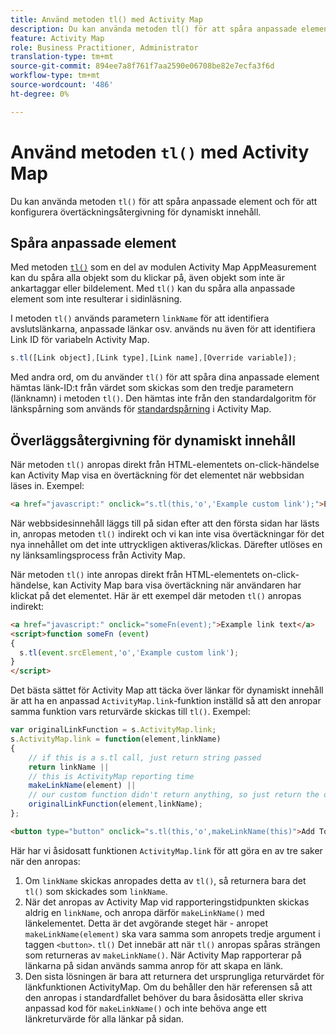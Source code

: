 ```yaml
---
title: Använd metoden tl() med Activity Map
description: Du kan använda metoden tl() för att spåra anpassade element och för att konfigurera övertäckningsåtergivning för dynamiskt innehåll.
feature: Activity Map
role: Business Practitioner, Administrator
translation-type: tm+mt
source-git-commit: 894ee7a8f761f7aa2590e06708be82e7ecfa3f6d
workflow-type: tm+mt
source-wordcount: '486'
ht-degree: 0%

---
```



# Använd metoden `tl()` med Activity Map

Du kan använda metoden `tl()` för att spåra anpassade element och för att konfigurera övertäckningsåtergivning för dynamiskt innehåll.

## Spåra anpassade element

Med metoden [`tl()`](/help/implement/vars/functions/tl-method.md) som en del av modulen Activity Map AppMeasurement kan du spåra alla objekt som du klickar på, även objekt som inte är ankartaggar eller bildelement. Med `tl()` kan du spåra alla anpassade element som inte resulterar i sidinläsning.

I metoden `tl()` används parametern `linkName` för att identifiera avslutslänkarna, anpassade länkar osv. används nu även för att identifiera Link ID för variabeln Activity Map.

```js
s.tl([Link object],[Link type],[Link name],[Override variable]);
```

Med andra ord, om du använder `tl()` för att spåra dina anpassade element hämtas länk-ID:t från värdet som skickas som den tredje parametern (länknamn) i metoden `tl()`. Den hämtas inte från den standardalgoritm för länkspårning som används för [standardspårning](activitymap-link-tracking-methodology.md) i Activity Map.

## Överläggsåtergivning för dynamiskt innehåll

När metoden `tl()` anropas direkt från HTML-elementets on-click-händelse kan Activity Map visa en övertäckning för det elementet när webbsidan läses in. Exempel:

```html
<a href="javascript:" onclick="s.tl(this,'o','Example custom link');">Example link text</a>
```

När webbsidesinnehåll läggs till på sidan efter att den första sidan har lästs in, anropas metoden `tl()` indirekt och vi kan inte visa övertäckningar för det nya innehållet om det inte uttryckligen aktiveras/klickas. Därefter utlöses en ny länksamlingsprocess från Activity Map.

När metoden `tl()` inte anropas direkt från HTML-elementets on-click-händelse, kan Activity Map bara visa övertäckning när användaren har klickat på det elementet. Här är ett exempel där metoden `tl()` anropas indirekt:

```html
<a href="javascript:" onclick="someFn(event);">Example link text</a>
<script>function someFn (event)
{
  s.tl(event.srcElement,'o','Example custom link');
}
</script>
```

Det bästa sättet för Activity Map att täcka över länkar för dynamiskt innehåll är att ha en anpassad `ActivityMap.link`-funktion inställd så att den anropar samma funktion vars returvärde skickas till `tl()`. Exempel:

```js
var originalLinkFunction = s.ActivityMap.link;
s.ActivityMap.link = function(element,linkName)
{
    // if this is a s.tl call, just return string passed
    return linkName ||      
    // this is ActivityMap reporting time
    makeLinkName(element) ||
    // our custom function didn't return anything, so just return the default ActivityMap Link
    originalLinkFunction(element,linkName);
};
```

```html
<button type="button" onclick="s.tl(this,'o',makeLinkName(this)">Add To Cart</button>
```

Här har vi åsidosatt funktionen `ActivityMap.link` för att göra en av tre saker när den anropas:

1. Om `linkName` skickas anropades detta av `tl()`, så returnera bara det `tl()` som skickades som `linkName`.
2. När det anropas av Activity Map vid rapporteringstidpunkten skickas aldrig en `linkName`, och anropa därför `makeLinkName()` med länkelementet. Detta är det avgörande steget här - anropet `makeLinkName(element)` ska vara samma som anropets tredje argument i taggen `<button>`. `tl()` Det innebär att när `tl()` anropas spåras strängen som returneras av `makeLinkName()`. När Activity Map rapporterar på länkarna på sidan används samma anrop för att skapa en länk.
3. Den sista lösningen är bara att returnera det ursprungliga returvärdet för länkfunktionen ActivityMap. Om du behåller den här referensen så att den anropas i standardfallet behöver du bara åsidosätta eller skriva anpassad kod för `makeLinkName()` och inte behöva ange ett länkreturvärde för alla länkar på sidan.
